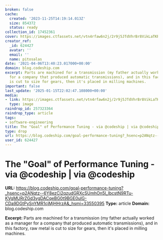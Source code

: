 ```yaml
---
broken: false
cache:
  created: '2023-11-25T14:19:14.013Z'
  size: 854372
  status: ready
collection_id: 17452361
cover: https://images.ctfassets.net/vtn4rfaw6n2j/2r9j5JTdVhrBr8VikLaTKR/37b1fbb0dbd054edbaa1074d4d1ac677/https___no-cache.hubspot.com_cta_default_1169977_964db6a6-69da-4366-afea-b129019aff07.png?w=1200&h=627&fit=fill
creator_ref:
  _id: 624427
  avatar: ''
  email: ''
  name: pitosalas
date: '2021-04-06T13:40:23.017000+00:00'
domain: blog.codeship.com
excerpt: Parts are machined for a transmission (my father actually worked as a manager
  for a company that produced automatic transmissions), and in this factory, raw metal
  is cut to size for gears, then it's placed in milling machines.
important: false
last_update: '2025-01-15T22:02:47.108000+00:00'
media:
- link: https://images.ctfassets.net/vtn4rfaw6n2j/2r9j5JTdVhrBr8VikLaTKR/37b1fbb0dbd054edbaa1074d4d1ac677/https___no-cache.hubspot.com_cta_default_1169977_964db6a6-69da-4366-afea-b129019aff07.png?w=1200&h=627&fit=fill
  type: image
raindrop_id: 257323364
raindrop_type: article
tags:
- software-engineering
title: The "Goal" of Performance Tuning - via @codeship | via @codeship
type: drop
url: https://blog.codeship.com/goal-performance-tuning?_hsenc=p2ANqtz--6Y8ezCi2qzudGRXcSUmhOn5l_IbcstN9RTu-KVgMURrZGd3vgDACqeBG0t9BGE0ulG-CDa9DGtPySnYMR1cjMjHHrzA&_hsmi=33550395
user_id: 624427
---
```


# The "Goal" of Performance Tuning - via @codeship | via @codeship

**URL:** https://blog.codeship.com/goal-performance-tuning?_hsenc=p2ANqtz--6Y8ezCi2qzudGRXcSUmhOn5l_IbcstN9RTu-KVgMURrZGd3vgDACqeBG0t9BGE0ulG-CDa9DGtPySnYMR1cjMjHHrzA&_hsmi=33550395
**Type:** article
**Domain:** blog.codeship.com

**Excerpt:** Parts are machined for a transmission (my father actually worked as a manager for a company that produced automatic transmissions), and in this factory, raw metal is cut to size for gears, then it's placed in milling machines.
